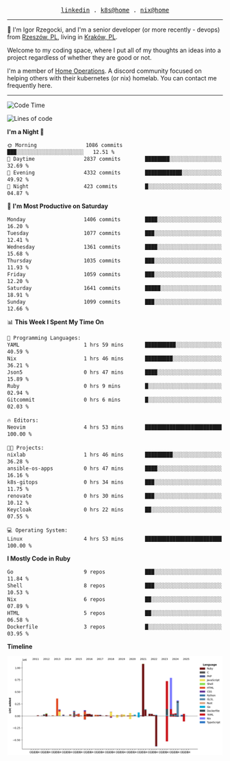<p align="center">
  <samp>
    <a href="https://www.linkedin.com/in/ajgon">linkedin</a> .
    <a href="https://github.com/deedee-ops/k8s-gitops">k8s@home</a> .
    <a href="https://github.com/deedee-ops/nixlab">nix@home</a>
  </samp>
</p>

----------------------------------------------------------------

:wave: I'm Igor Rzegocki, and I'm a senior developer (or more recently - devops) from [Rzeszów, PL](https://en.wikipedia.org/wiki/Rzesz%C3%B3w), living in [Kraków, PL](https://en.wikipedia.org/wiki/Krak%C3%B3w).

Welcome to my coding space, where I put all of my thoughts an ideas into a project regardless of whether they are good or not.

I'm a member of [Home Operations](https://discord.gg/home-operations). A discord community focused on helping others with their kubernetes (or nix) homelab. You can contact me frequently here.

----------------------------------------------------------------

<!--START_SECTION:waka-->
![Code Time](http://img.shields.io/badge/Code%20Time-858%20hrs%2024%20mins-blue)

![Lines of code](https://img.shields.io/badge/From%20Hello%20World%20I%27ve%20Written-4.8%20million%20lines%20of%20code-blue)

**I'm a Night 🦉** 

```text
🌞 Morning                1086 commits        ███░░░░░░░░░░░░░░░░░░░░░░   12.51 % 
🌆 Daytime                2837 commits        ████████░░░░░░░░░░░░░░░░░   32.69 % 
🌃 Evening                4332 commits        ████████████░░░░░░░░░░░░░   49.92 % 
🌙 Night                  423 commits         █░░░░░░░░░░░░░░░░░░░░░░░░   04.87 % 
```
📅 **I'm Most Productive on Saturday** 

```text
Monday                   1406 commits        ████░░░░░░░░░░░░░░░░░░░░░   16.20 % 
Tuesday                  1077 commits        ███░░░░░░░░░░░░░░░░░░░░░░   12.41 % 
Wednesday                1361 commits        ████░░░░░░░░░░░░░░░░░░░░░   15.68 % 
Thursday                 1035 commits        ███░░░░░░░░░░░░░░░░░░░░░░   11.93 % 
Friday                   1059 commits        ███░░░░░░░░░░░░░░░░░░░░░░   12.20 % 
Saturday                 1641 commits        █████░░░░░░░░░░░░░░░░░░░░   18.91 % 
Sunday                   1099 commits        ███░░░░░░░░░░░░░░░░░░░░░░   12.66 % 
```


📊 **This Week I Spent My Time On** 

```text
💬 Programming Languages: 
YAML                     1 hrs 59 mins       ██████████░░░░░░░░░░░░░░░   40.59 % 
Nix                      1 hrs 46 mins       █████████░░░░░░░░░░░░░░░░   36.21 % 
Json5                    0 hrs 47 mins       ████░░░░░░░░░░░░░░░░░░░░░   15.89 % 
Ruby                     0 hrs 9 mins        █░░░░░░░░░░░░░░░░░░░░░░░░   02.94 % 
Gitcommit                0 hrs 6 mins        █░░░░░░░░░░░░░░░░░░░░░░░░   02.03 % 

🔥 Editors: 
Neovim                   4 hrs 53 mins       █████████████████████████   100.00 % 

🐱‍💻 Projects: 
nixlab                   1 hrs 46 mins       █████████░░░░░░░░░░░░░░░░   36.28 % 
ansible-os-apps          0 hrs 47 mins       ████░░░░░░░░░░░░░░░░░░░░░   16.16 % 
k8s-gitops               0 hrs 34 mins       ███░░░░░░░░░░░░░░░░░░░░░░   11.75 % 
renovate                 0 hrs 30 mins       ███░░░░░░░░░░░░░░░░░░░░░░   10.12 % 
Keycloak                 0 hrs 22 mins       ██░░░░░░░░░░░░░░░░░░░░░░░   07.55 % 

💻 Operating System: 
Linux                    4 hrs 53 mins       █████████████████████████   100.00 % 
```

**I Mostly Code in Ruby** 

```text
Go                       9 repos             ███░░░░░░░░░░░░░░░░░░░░░░   11.84 % 
Shell                    8 repos             ███░░░░░░░░░░░░░░░░░░░░░░   10.53 % 
Nix                      6 repos             ██░░░░░░░░░░░░░░░░░░░░░░░   07.89 % 
HTML                     5 repos             ██░░░░░░░░░░░░░░░░░░░░░░░   06.58 % 
Dockerfile               3 repos             █░░░░░░░░░░░░░░░░░░░░░░░░   03.95 % 
```



**Timeline**

![Lines of Code chart](https://raw.githubusercontent.com/ajgon/ajgon/master/assets/bar_graph.png)


<!--END_SECTION:waka-->
